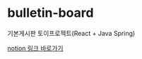 # bulletin-board
기본게시판 토이프로젝트(React + Java Spring)

[notion 링크 바로가기](https://pyrite-garage-3e4.notion.site/24-03-30-e278bf70d99b4eca8b05991c6ca6c403)

